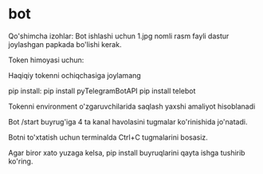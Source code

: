 # bot

Qo'shimcha izohlar:
Bot ishlashi uchun 1.jpg nomli rasm fayli dastur joylashgan papkada bo'lishi kerak.

Token himoyasi uchun:

Haqiqiy tokenni ochiqchasiga joylamang

pip install:
pip install pyTelegramBotAPI
pip install telebot

Tokenni environment o'zgaruvchilarida saqlash yaxshi amaliyot hisoblanadi

Bot /start buyrug'iga 4 ta kanal havolasini tugmalar ko'rinishida jo'natadi.

Botni to'xtatish uchun terminalda Ctrl+C tugmalarini bosasiz.

Agar biror xato yuzaga kelsa, pip install buyruqlarini qayta ishga tushirib ko'ring.
